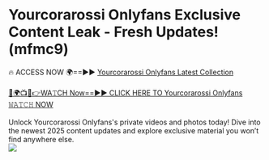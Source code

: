 # Yourcorarossi Onlyfans Exclusive Content Leak - Fresh Updates! (mfmc9)

🔥 ACCESS NOW 🌍==►► <a href="https://tinyurl.com/kvy9nzfs" rel="nofollow">Yourcorarossi Onlyfans Latest Collection</a>
<br><br>
[🔴🌍📺📱👉WA𝚃CH Now==►► CLICK HERE TO Yourcorarossi Onlyfans 𝚆𝙰𝚃𝙲𝙷 NOW](https://tinyurl.com/kvy9nzfs)
<br><br>
Unlock Yourcorarossi Onlyfans's private videos and photos today! Dive into the newest 2025 content updates and explore exclusive material you won’t find anywhere else.
<br>
<a href="https://tinyurl.com/kvy9nzfs" rel="nofollow" data-target="animated-image.originalLink"><img src="https://camo.githubusercontent.com/8a4f000d20f83aca3bf7ec5f350d767afa0574a8a352519fd8cfa583a6f93a33/68747470733a2f2f692e696d6775722e636f6d2f644a486b345a712e676966" data-canonical-src="https://i.imgur.com/dJHk4Zq.gif" style="max-width: 100%; display: inline-block;" data-target="animated-image.originalImage"></a>
<br>
